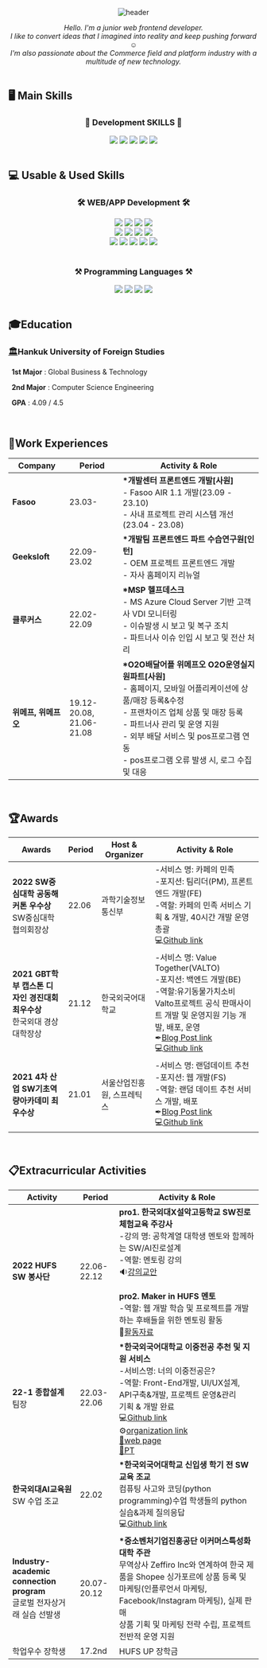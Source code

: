 <div align="center">
   
![header](https://capsule-render.vercel.app/api?type=waving&color=1E90FF&height=300&section=header&text=JaeyunJung's%20Github&fontSize=60)
   
   <div>
      <em>Hello. I'm a junior web frontend developer.<br/>
I like to convert ideas that I imagined into reality and keep pushing forward ☺️<br/>
I'm also passionate about the Commerce field and platform industry with a multitude of new technology.</em>
   </div>
   <br/>
<!--    <div align="center">
      <h3>✉️ Contact ✉️</h3>
       <img src="https://img.shields.io/badge/rangyun36@gmail.com-EA4335?style=flat-square&logo=Gmail&logoColor=white">
       <div>
      <a href="https://blog.naver.com/rangyun"><img src="https://img.shields.io/badge/blog-369F36?style=for-the-badge&logo=Blogger&logoColor=white&link=https://blog.naver.com/rangyun"/></a> 
      <a href="https://www.instagram.com/again_yunn/"><img src="https://img.shields.io/badge/instagram-E4405F?style=for-the-badge&logo=Instagram&logoColor=white&link=https://www.instagram.com/again_yunn/"/></a> 
      </div>
   </div> -->
   
   <div align="start">
      <h2>🖥️ Main Skills</h2>
   </div>
   <div align="center">
      <h3>🏢 Development SKILLS 🏢</h3>
      <div>
         <img src="https://img.shields.io/badge/typescript-3178C6?style=for-the-badge&logo=Typescript&logoColor=white">
         <img src="https://img.shields.io/badge/react-61DAFB?style=for-the-badge&logo=React&logoColor=black"> 
         <img src="https://img.shields.io/badge/redux-764ABC?style=for-the-badge&logo=Redux&logoColor=white">
         <img src="https://img.shields.io/badge/sass-CC6699?style=for-the-badge&logo=Sass&logoColor=white">
         <img src="https://img.shields.io/badge/styledComponents-DB7093?style=for-the-badge&logo=styledComponents&logoColor=white">
      </div>
   </div>
   
   
   <br/>

   <div align="start">
      <h2>💻 Usable & Used Skills</h2>
   </div>
   <div align="center">
      <h3>🛠 WEB/APP Development 🛠</h3>
<!--       <div> </div> -->
      <div>
      <img src="https://img.shields.io/badge/html5-E34F26?style=for-the-badge&logo=Html5&logoColor=white">
        <img src="https://img.shields.io/badge/css-1572B6?style=for-the-badge&logo=Css3&logoColor=white">
        <img src="https://img.shields.io/badge/sass-CC6699?style=for-the-badge&logo=Sass&logoColor=white">
        <img src="https://img.shields.io/badge/react-61DAFB?style=for-the-badge&logo=React&logoColor=black"> 
      </div>
      <div>
        <img src="https://img.shields.io/badge/springBoot-6DB33F?style=for-the-badge&logo=springBoot&logoColor=white">
        <img src="https://img.shields.io/badge/django-092E20?style=for-the-badge&logo=Django&logoColor=white">
        <img src="https://img.shields.io/badge/next-000000?style=for-the-badge&logo=Next.js&logoColor=white">
        <img src="https://img.shields.io/badge/vue-4FC08D?style=for-the-badge&logo=Vue.js&logoColor=white">
      </div>
      <div>
         <img src="https://img.shields.io/badge/figma-F24E1E?style=for-the-badge&logo=Figma&logoColor=white">
         <img src="https://img.shields.io/badge/postman-FF6C37?style=for-the-badge&logo=Postman&logoColor=white">
         <img src="https://img.shields.io/badge/swagger-85EA2D?style=for-the-badge&logo=Swagger&logoColor=white">
         <img src="https://img.shields.io/badge/vultr-007BFC?style=for-the-badge&logo=Vultr&logoColor=white">
         <img src="https://img.shields.io/badge/aws-FF9900?style=for-the-badge&logo=AmazonEC2&logoColor=white">
      </div>
   </div>
   
   <br/>
   <div align="center">
      <h3>⚒ Programming Languages ⚒</h3>
          <img src="https://img.shields.io/badge/typescript-3178C6?style=for-the-badge&logo=Typescript&logoColor=white">
          <img src="https://img.shields.io/badge/javascript-F7DF1E?style=for-the-badge&logo=Javascript&logoColor=black">
          <img src="https://img.shields.io/badge/java-F80000?style=for-the-badge&logo=Oracle&logoColor=white"> 
          <img src="https://img.shields.io/badge/python-3776AB?style=for-the-badge&logo=Python&logoColor=white"> 
   </div>
   
<!--   <br/>
   <div align="center">
      <h3>🔍 Interseted Tech 🔍</h3>
       <img src="https://img.shields.io/badge/web-000000?style=for-the-badge&logo=Mozilla&logoColor=white">
       <img src="https://img.shields.io/badge/cloud-3693F3?style=for-the-badge&logo=iCloud&logoColor=white">
       <img src="https://img.shields.io/badge/crypto-F7931A?style=for-the-badge&logo=Bitcoin&logoColor=white">
       <img src="https://img.shields.io/badge/metaverse-D9272E?style=for-the-badge&logo=MEGA&logoColor=white">
   </div> -->
</div>
   
<br>

<h2><strong>🎓Education</strong></h2>

<h3><a href="https://www.hufs.ac.kr">🏛</a>Hankuk University of Foreign Studies</h3>

<strong>&nbsp;&nbsp;1st Major</strong> : Global Business & Technology

<strong>&nbsp;&nbsp;2nd Major</strong> : Computer Science Engineering

<strong>&nbsp;&nbsp;GPA</strong> : 4.09 / 4.5

<br/>

<h2><strong>💼Work Experiences</strong></h2>

| <b> Company | Period | Activity & Role </b>|
|--- |---|---|
| <strong>Fasoo</strong> | 23.03-  |<b>*개발센터 프론트엔드 개발[사원]</b><br/>- Fasoo AIR 1.1 개발(23.09 - 23.10) <br/>- 사내 프로젝트 관리 시스템 개선(23.04 - 23.08) |
| <strong>Geeksloft</strong> | 22.09- 23.02 |<b>*개발팀 프론트엔드 파트 수습연구원[인턴]</b> <br/>- OEM 프로젝트 프론트엔드 개발 <br/>- 자사 홈페이지 리뉴얼 |
| <strong>클루커스</strong> | 22.02- 22.09  |<b>*MSP 헬프데스크</b> <br>- MS Azure Cloud Server 기반 고객사 VDI 모니터링<br/>- 이슈발생 시 보고 및 복구 조치<br/>- 파트너사 이슈 인입 시 보고 및 전산 처리 |
| <strong>위메프, 위메프오</strong> | 19.12- 20.08, <br/> 21.06- 21.08 |<b>*O2O배달어플 위메프오 O2O운영실지원파트[사원]</b><br> - 홈페이지, 모바일 어플리케이션에 상품/매장 등록&수정<br/>- 프랜차이즈 업체 상품 및 매장 등록<br/>- 파트너사 관리 및 운영 지원<br/>- 외부 배달 서비스 및 pos프로그램 연동<br/>- pos프로그램 오류 발생 시, 로그 수집 및 대응 |
<br/>
   
   
<h2><strong>🏆Awards</strong></h2>
   
| <b> Awards | Period | Host & Organizer | Activity & Role </b> |
| ---|---|---|---|
| <strong>2022 SW중심대학 공동해커톤 우수상</strong> <br/>SW중심대학협의회장상 | 22.06 | 과학기술정보통신부 | -서비스 명: 카페의 민족<br>-포지션: 팀리더(PM), 프론트엔드 개발(FE)<br/>-역할: 카페의 민족 서비스 기획 & 개발, 40시간 개발 운영 총괄<br>💻[Github link](https://github.com/SW-HACKATHON-CAMIN) |
| <strong>2021 GBT학부 캡스톤 디자인 경진대회 최우수상</strong> <br/> 한국외대 경상대학장상  | 21.12| 한국외국어대학교 | -서비스 명: Value Together(VALTO)<br/> -포지션: 백엔드 개발(BE)<br/>-역할:유기동물가치소비 Valto프로젝트 공식 판매사이트 개발 및 운영지원 기능 개발, 배포, 운영<br>✒[Blog Post link](https://blog.naver.com/rangyun/222619359347) <br>💻[Github link](https://github.com/Againyunn/valto) |
| <strong>2021 4차 산업 SW기초역량아카데미 최우수상</strong> | 21.01 |  서울산업진흥원, 스프레틱스 | -서비스 명: 랜덤데이트 추천 <br/>-포지션: 웹 개발(FS)<br/>-역할: 랜덤 데이트 추천 서비스 개발, 배포 <br/>✒[Blog Post link](https://blog.naver.com/rangyun/222240831159) <br/>💻[Github link](https://github.com/Againyunn/RandomDating)|
   
<br/>

<h2><strong>📋Extracurricular Activities</strong></h2>

| <b> Activity | Period | Activity & Role </b> |
|---|---|---|
| <strong>2022 HUFS SW 봉사단 </strong> | 22.06- 22.12 | <strong>pro1. 한국외대X설악고등학교 SW진로체험교육 주강사</strong> <br/> -강의 명: 공학계열 대학생 멘토와 함께하는 SW/AI진로설계<br>-역할: 멘토링 강의 <br> 🔉[강의교안](https://github.com/Againyunn/HUFS_SW_Education/tree/main/%ED%95%9C%EA%B5%AD%EC%99%B8%EB%8C%80%20x%20%EC%84%A4%EC%95%85%EA%B3%A0%EB%93%B1%ED%95%99%EA%B5%90%20sw%EC%A7%84%EB%A1%9C%EC%B2%B4%ED%97%98%20%EA%B5%90%EC%9C%A1%20%EA%B0%95%EC%9D%98)  <br/><br/> <strong>pro2. Maker in HUFS 멘토</strong> <br/> -역할: 웹 개발 학습 및 프로젝트를 개발하는 후배들을 위한 멘토링 활동 <br>📱[활동자료](https://sites.google.com/hufs.ac.kr/maker-in-hufs-web) |
| <strong>22-1 종합설계</strong><br>팀장 | 22.03- 22.06 |<b>*한국외국어대학교 이중전공 추천 및 지원 서비스</b><br>-서비스명: 너의 이중전공은? <br>-역할: Front-End개발, UI/UX설계, API구축&개발, 프로젝트 운영&관리<br>기획 & 개발 완료 <br> 💻[Github link](https://github.com/Againyunn/Comprehensive-design) <br> ⚙[organization link](https://github.com/Whats-Your-DualMajor) <br> [📱web page](http://43.200.48.156:8080/#/) <br> [🎤PT](https://www.miricanvas.com/v/116urx9)|
| <strong>한국외대AI교육원</strong><br/>SW 수업 조교 | 22.02 |<b>*한국외국어대학교 신입생 학기 전 SW 교육 조교</b><br>컴퓨팅 사고와 코딩(python programming)수업 학생들의 python 실습&과제 질의응답 <br>💻[Github link](https://github.com/Againyunn/HUFS_SW_Education) |
| <strong>Industry-academic connection program</strong><br>글로벌 전자상거래 실습 선발생| 20.07- 20.12 |<b>*중소벤처기업진흥공단 이커머스특성화대학 주관</b><br>무역상사 Zeffiro Inc와 연계하여 한국 제품을 Shopee 싱가포르에 상품 등록 및 마케팅(인플루언서 마케팅, Facebook/Instagram 마케팅), 실제 판매 <br>상품 기획 및 마케팅 전략 수립, 프로젝트 전반적 운영 지원 |
| 학업우수 장학생 | 17.2nd | HUFS UP 장학금 |
<br/>

